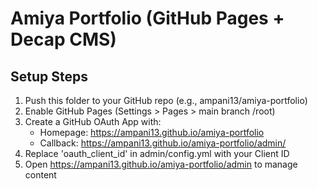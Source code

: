 
# Amiya Portfolio (GitHub Pages + Decap CMS)

## Setup Steps

1. Push this folder to your GitHub repo (e.g., ampani13/amiya-portfolio)
2. Enable GitHub Pages (Settings > Pages > main branch /root)
3. Create a GitHub OAuth App with:
   - Homepage: https://ampani13.github.io/amiya-portfolio
   - Callback: https://ampani13.github.io/amiya-portfolio/admin/
4. Replace 'oauth_client_id' in admin/config.yml with your Client ID
5. Open https://ampani13.github.io/amiya-portfolio/admin to manage content
